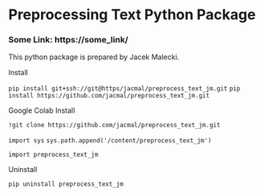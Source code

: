# Preprocessing Text Python Package

### Some Link: https://some_link/

This python package is prepared by Jacek Malecki.

Install

`pip install git+ssh://git@https/jacmal/preprocess_text_jm.git`
`pip install https://github.com/jacmal/preprocess_text_jm.git`

Google Colab Install

`!git clone https://github.com/jacmal/preprocess_text_jm.git`

`import sys`
`sys.path.append('/content/preprocess_text_jm')`

`import preprocess_text_jm`

Uninstall

`pip uninstall preprocess_text_jm`
